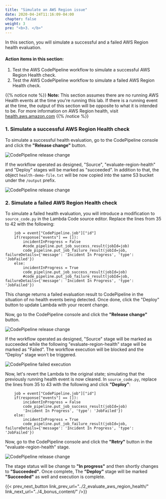 ```yaml
---
title: "Simulate an AWS Region issue"
date: 2020-04-24T11:16:09-04:00
chapter: false
weight: 3
pre: "<b>3. </b>"
---
```


In this section, you will simulate a successful and a failed AWS Region health evaluation. 

#### Action items in this section:

1. Test the AWS CodePipeline workflow to simulate a successful AWS Region Health check.
2. Test the AWS CodePipeline workflow to simulate a failed AWS Region Health check. 

{{% notice note %}}
**Note:** This section assumes there are no running AWS Health events at the time you're running this lab. If there is a running event at the time, the output of this section will be opposite to what it is intended to be. For more information on AWS Region health, visit [health.aws.amazon.com](https://health.aws.amazon.com/)
{{% /notice %}}

### 1. Simulate a successful AWS Region Health check

To simulate a successful health evaluation, go to the CodePipeline console and click the **"Release change"** button. 

![CodePipeline release change ](/Operations/300_Health_Aware_CICD_Pipelines/Images/codepipeline-release-change.png)


If the workflow operated as designed, "Source", "evaluate-region-health" and "Deploy" stages will be marked as "succeeded". In addition to that, the object `health-demo-file.txt` will be now copied into the same S3 bucket under the `/output` prefix.

![CodePipeline release change ](/Operations/300_Health_Aware_CICD_Pipelines/Images/codepipeline-deployment-complete-with-lambda.png)

### 2. Simulate a failed AWS Region Health check

To simulate a failed health evaluation, you will introduce a modification to `source_code.py` in the Lambda Code source editor. Replace the lines from 35 to 42 with the following:

```
    job = event["CodePipeline.job"]["id"]
    if(response["events"] == []):
        incidentInProgress = False
        #code_pipeline.put_job_success_result(jobId=job)
        code_pipeline.put_job_failure_result(jobId=job, failureDetails={'message': 'Incident In Progress', 'type': 'JobFailed'})
    else:
        incidentInProgress = True
        code_pipeline.put_job_success_result(jobId=job)
        #code_pipeline.put_job_failure_result(jobId=job, failureDetails={'message': 'Incident In Progress', 'type': 'JobFailed'})
```

This change returns a failed evaluation result to CodePipeline in the situation of no health events being detected. Once done, click the "Deploy" button to update Lambda with your recent change. 

Now, go to the CodePipeline console and click the **"Release change"** button. 

![CodePipeline release change ](/Operations/300_Health_Aware_CICD_Pipelines/Images/codepipeline-release-change.png)

If the workflow operated as designed, "Source" stage will be marked as succeeded while the following "evaluate-region-health" stage will be marked as "Failed". The workflow execution will be blocked and the "Deploy" stage won't be triggered. 

![CodePipeline failed execution ](/Operations/300_Health_Aware_CICD_Pipelines/Images/codepipeline-deployment-failed-with-lambda.png)

Now, let's revert the Lambda to the original state; simulating that the previously running health event is now cleared. In `source_code.py`, replace the lines from 35 to 43 with the following and click **"Deploy"**:

```
    job = event["CodePipeline.job"]["id"]
    if(response["events"] == []):
        incidentInProgress = False
        code_pipeline.put_job_success_result(jobId=job)
        'Incident In Progress', 'type': 'JobFailed'})
    else:
        incidentInProgress = True
        code_pipeline.put_job_failure_result(jobId=job, failureDetails={'message': 'Incident In Progress', 'type': 'JobFailed'})
```

Now, go to the CodePipeline console and click the **"Retry"** button in the "evaluate-region-health" stage. 

![CodePipeline release change ](/Operations/300_Health_Aware_CICD_Pipelines/Images/codepipeline-retry.png)

The stage status will be change to **"In progress"** and then shortly changes to **"Succeeded"**. Once complete, The **"Deploy"** stage will be marked **"Succeeded"** as well and execution is complete. 

{{< prev_next_button link_prev_url="../2_evaluate_aws_region_health/" link_next_url="../4_bonus_content/" />}}

